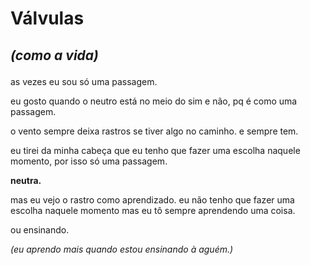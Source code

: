 # Válvulas
## _(como a vida)_  </p>

as vezes eu sou só uma passagem. </p>
eu gosto quando o neutro está no meio do sim e não, pq é como uma passagem. <p>
o vento sempre deixa rastros se tiver algo no caminho. e sempre tem. </p>
eu tirei da minha cabeça que eu tenho que fazer uma escolha naquele momento, por isso só uma passagem.</p>

**neutra.**

<p>mas eu vejo o rastro como aprendizado. eu não tenho que fazer uma escolha naquele momento mas eu tô sempre aprendendo uma coisa. </p>
ou ensinando. </p>

_(eu aprendo mais quando estou ensinando à aguém.)_ 

